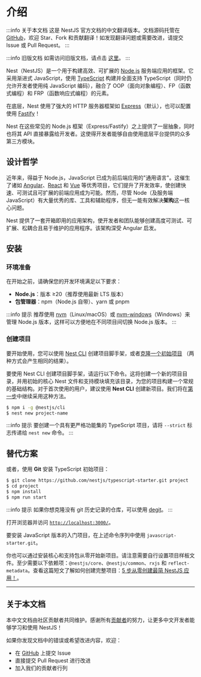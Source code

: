 # 介绍

:::info 关于本文档
这是 NestJS 官方文档的中文翻译版本。文档源码托管在 [GitHub](https://github.com/nestcn/docs.nestjs.cn)，欢迎 Star、Fork 和贡献翻译！如发现翻译问题或需要改进，请提交 Issue 或 Pull Request。
:::


 
:::info 旧版文档
如需访问旧版文档，请点击 [这里](https://25650abe.nestjs.pages.dev/)。
:::



Nest（NestJS）是一个用于构建高效、可扩展的 [Node.js](https://nodejs.org/) 服务端应用的框架。它采用渐进式 JavaScript，使用 [TypeScript](http://www.typescriptlang.org/) 构建并全面支持 TypeScript（同时仍允许开发者使用纯 JavaScript 编码），融合了 OOP（面向对象编程）、FP（函数式编程）和 FRP（函数响应式编程）的元素。

在底层，Nest 使用了强大的 HTTP 服务器框架如 [Express](https://expressjs.com/)（默认），也可以配置使用 [Fastify](https://github.com/fastify/fastify)！

Nest 在这些常见的 Node.js 框架（Express/Fastify）之上提供了一层抽象，同时也将其 API 直接暴露给开发者。这使得开发者能够自由使用底层平台提供的众多第三方模块。

## 设计哲学

近年来，得益于 Node.js，JavaScript 已成为前后端应用的"通用语言"。这催生了诸如 [Angular](https://angular.dev/)、[React](https://github.com/facebook/react) 和 [Vue](https://github.com/vuejs/vue) 等优秀项目，它们提升了开发效率，使创建快速、可测试且可扩展的前端应用成为可能。然而，尽管 Node（及服务端 JavaScript）有大量优秀的库、工具和辅助程序，但无一能有效解决**架构**这一核心问题。

Nest 提供了一套开箱即用的应用架构，使开发者和团队能够创建高度可测试、可扩展、松耦合且易于维护的应用程序。该架构深受 Angular 启发。

## 安装

### 环境准备

在开始之前，请确保您的开发环境满足以下要求：

- **Node.js**：版本 ≥20（推荐使用最新 LTS 版本）
- **包管理器**：npm（Node.js 自带）、yarn 或 pnpm

:::info 提示
推荐使用 [nvm](https://github.com/nvm-sh/nvm)（Linux/macOS）或 [nvm-windows](https://github.com/coreybutler/nvm-windows)（Windows）来管理 Node.js 版本，这样可以方便地在不同项目间切换 Node.js 版本。
:::

### 创建项目

要开始使用，您可以使用 [Nest CLI](/cli/overview) 创建项目脚手架，或者[克隆一个初始项目](#alternatives) （两种方式会产生相同的结果）。

要使用 Nest CLI 创建项目脚手架，请运行以下命令。这将创建一个新的项目目录，并用初始的核心 Nest 文件和支持模块填充该目录，为您的项目构建一个常规的基础结构。对于首次使用的用户，建议使用 **Nest CLI** 创建新项目。我们将在[第一步](/overview/first-steps)中继续采用这种方法。

```bash
$ npm i -g @nestjs/cli
$ nest new project-name
```

:::info 提示
要创建一个具有更严格功能集的 TypeScript 项目，请将 `--strict` 标志传递给 `nest new` 命令。
:::

## 替代方案

或者，使用 **Git** 安装 TypeScript 初始项目：

```bash
$ git clone https://github.com/nestjs/typescript-starter.git project
$ cd project
$ npm install
$ npm run start
```

:::info 提示
如果你想克隆没有 git 历史记录的仓库，可以使用 [degit](https://github.com/Rich-Harris/degit)。
:::

打开浏览器并访问 [`http://localhost:3000/`](http://localhost:3000/)。

要安装 JavaScript 版本的入门项目，在上述命令序列中使用 `javascript-starter.git`。

你也可以通过安装核心和支持包从零开始新项目。请注意需要自行设置项目样板文件。至少需要以下依赖项：`@nestjs/core`、`@nestjs/common`、`rxjs` 和 `reflect-metadata`。查看这篇短文了解如何创建完整项目：[5 步从零创建最简 NestJS 应用！](https://dev.to/micalevisk/5-steps-to-create-a-bare-minimum-nestjs-app-from-scratch-5c3b)。

---

## 关于本文档

本中文文档由社区贡献者共同维护。感谢所有[贡献者](/contributors)的努力，让更多中文开发者能够学习和使用 NestJS！

如果你发现文档中的错误或希望改进内容，欢迎：
- 在 [GitHub](https://github.com/nestcn/docs.nestjs.cn) 上提交 Issue
- 直接提交 Pull Request 进行改进
- 加入我们的贡献者行列
